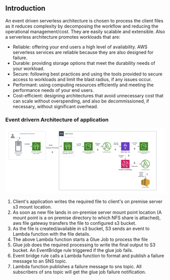 ## Introduction 
An event driven serverless architecture is chosen to process the client files as it reduces complexity by decomposing the 
workflow and reducing the operational management/cost. They are easily scalable and extensible. 
Also a serverless architecture promotes workloads that are:

- Reliable: offering your end users a high level of availability. AWS serverless services are reliable because they are also designed for failure.
- Durable: providing storage options that meet the durability needs of your workload.
- Secure: following best practices and using the tools provided to secure access to workloads and limit the blast radius, if any issues occur.
- Performant: using computing resources efficiently and meeting the performance needs of your end users.
- Cost-efficient: designing architectures that avoid unnecessary cost that can scale without overspending, and also be decommissioned, if necessary, without significant overhead.


### Event drivern Architecture of application

![Application architecture](./images/app_architecture.png)

1. Client's application writes the required file to client's on premise server s3 mount location.
2. As soon as new file lands in on-premise server mount point location (A mount point is a on premise directory to which NFS share is attached), aws file gateway transfers the file
to configured s3 bucket.
3. As the file is created/available in s3 bucket, S3 sends an event to Lambda function with the file details.
4. The above Lambda function starts a Glue Job to process the file 
5. Glue job does the required processing to write the final output to S3 bucket. An EventBridge rule triggered if the glue job fails. 
6. Event bridge rule calls a Lambda function to format and publish a failure message to an SNS topic. 
7. Lambda function publishes a failure message to sns topic. All subscribers of sns topic will get the glue job failure notification.